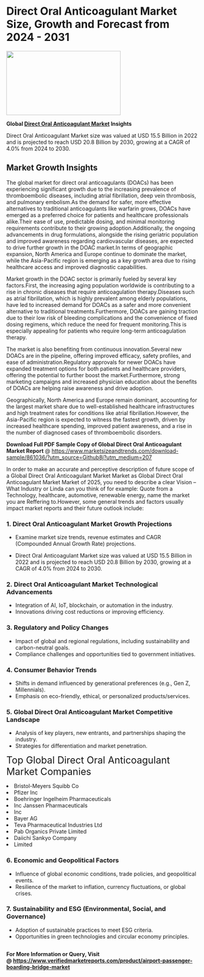 <H1>Direct Oral Anticoagulant Market Size, Growth and Forecast from 2024 - 2031</H1><img class="aligncenter size-medium wp-image-584254" src="https://thirdeyenews.in/wp-content/uploads/2024/09/Global-Market-Research-300x168.jpeg" alt="" width="300" height="168" /><p><strong>Global&nbsp;<a href="https://www.marketsizeandtrends.com/download-sample/861036/?utm_source=Github8j?utm_medium=207">Direct Oral Anticoagulant Market</a> Insights</strong></p><p>Direct Oral Anticoagulant Market size was valued at USD 15.5 Billion in 2022 and is projected to reach USD 20.8 Billion by 2030, growing at a CAGR of 4.0% from 2024 to 2030.</p><p><h2>Market Growth Insights</h2> <p>The global market for direct oral anticoagulants (DOACs) has been experiencing significant growth due to the increasing prevalence of thromboembolic diseases, including atrial fibrillation, deep vein thrombosis, and pulmonary embolism.As the demand for safer, more effective alternatives to traditional anticoagulants like warfarin grows, DOACs have emerged as a preferred choice for patients and healthcare professionals alike.Their ease of use, predictable dosing, and minimal monitoring requirements contribute to their growing adoption.Additionally, the ongoing advancements in drug formulations, alongside the rising geriatric population and improved awareness regarding cardiovascular diseases, are expected to drive further growth in the DOAC market.In terms of geographic expansion, North America and Europe continue to dominate the market, while the Asia-Pacific region is emerging as a key growth area due to rising healthcare access and improved diagnostic capabilities.</p> <p>Market growth in the DOAC sector is primarily fueled by several key factors.First, the increasing aging population worldwide is contributing to a rise in chronic diseases that require anticoagulation therapy.Diseases such as atrial fibrillation, which is highly prevalent among elderly populations, have led to increased demand for DOACs as a safer and more convenient alternative to traditional treatments.Furthermore, DOACs are gaining traction due to their low risk of bleeding complications and the convenience of fixed dosing regimens, which reduce the need for frequent monitoring.This is especially appealing for patients who require long-term anticoagulation therapy.</p> <p>The market is also benefiting from continuous innovation.Several new DOACs are in the pipeline, offering improved efficacy, safety profiles, and ease of administration.Regulatory approvals for newer DOACs have expanded treatment options for both patients and healthcare providers, offering the potential to further boost the market.Furthermore, strong marketing campaigns and increased physician education about the benefits of DOACs are helping raise awareness and drive adoption.</p> <p>Geographically, North America and Europe remain dominant, accounting for the largest market share due to well-established healthcare infrastructures and high treatment rates for conditions like atrial fibrillation.However, the Asia-Pacific region is expected to witness the fastest growth, driven by increased healthcare spending, improved patient awareness, and a rise in the number of diagnosed cases of thromboembolic disorders.</p> <p><span class=""><strong>Download Full PDF Sample Copy of Global Direct Oral Anticoagulant Market Report</strong> @ <a href="https://www.marketsizeandtrends.com/download-sample/861036/?utm_source=Github8j?utm_medium=207" target="_blank">https://www.marketsizeandtrends.com/download-sample/861036/?utm_source=Github8j?utm_medium=207</a></span></p><p>In order to make an accurate and perceptive description of future scope of a Global&nbsp;Direct Oral Anticoagulant Market Market as Global&nbsp;Direct Oral Anticoagulant Market Market of 2025, you need to describe a clear Vision &ndash; What Industry or Linda can you think of for example: Quote from a Technology, healthcare, automotive, renewable energy, name the market you are Reffering to.However, some general trends and factors usually impact market reports and their future outlook include:</p><h3>1.&nbsp;<strong>Direct Oral Anticoagulant Market Growth Projections</strong></h3><ul><li>Examine market size trends, revenue estimates and CAGR (Compounded Annual Growth Rate) projections.</li><li><p>Direct Oral Anticoagulant Market size was valued at USD 15.5 Billion in 2022 and is projected to reach USD 20.8 Billion by 2030, growing at a CAGR of 4.0% from 2024 to 2030.</p></li></ul><h3>2.&nbsp;<strong>Direct Oral Anticoagulant Market Technological Advancements</strong></h3><ul><li>Integration of AI, IoT, blockchain, or automation in the industry.</li><li>Innovations driving cost reductions or improving efficiency.</li></ul><h3>3.&nbsp;<strong>Regulatory and Policy Changes</strong></h3><ul><li>Impact of global and regional regulations, including sustainability and carbon-neutral goals.</li><li>Compliance challenges and opportunities tied to government initiatives.</li></ul><h3>4.&nbsp;<strong>Consumer Behavior Trends</strong></h3><ul><li>Shifts in demand influenced by generational preferences (e.g., Gen Z, Millennials).</li><li>Emphasis on eco-friendly, ethical, or personalized products/services.</li></ul><h3>5.&nbsp;<strong>Global Direct Oral Anticoagulant Market Competitive Landscape</strong></h3><ul><li>Analysis of key players, new entrants, and partnerships shaping the industry.</li><li>Strategies for differentiation and market penetration.</li></ul><p data-pm-slice="1 1 []"><span style="color: inherit; font-family: inherit; font-size: 25px;">Top Global Direct Oral Anticoagulant Market Companies</span></p><div class="" data-test-id=""><p><li>Bristol-Meyers Squibb Co</li><li> Pfizer Inc</li><li> Boehringer Ingelheim Pharmaceuticals</li><li> Inc Janssen Pharmaceuticals</li><li> Inc</li><li> Bayer AG</li><li> Teva Pharmaceutical Industries Ltd</li><li> Pab Organics Private Limited</li><li> Daiichi Sankyo Company</li><li> Limited</li></p></div><h3>6.&nbsp;<strong>Economic and Geopolitical Factors</strong></h3><ul><li>Influence of global economic conditions, trade policies, and geopolitical events.</li><li>Resilience of the market to inflation, currency fluctuations, or global crises.</li></ul><h3>7.&nbsp;<strong>Sustainability and ESG (Environmental, Social, and Governance)</strong></h3><ul><li>Adoption of sustainable practices to meet ESG criteria.</li><li>Opportunities in green technologies and circular economy principles.</li></ul><h2><strong style="font-size: 14px;">For More Information or Query, Visit @&nbsp;</strong><a style="background-color: #ffffff; font-size: 14px;" href="https://www.marketsizeandtrends.com/report/direct-oral-anticoagulant-market/" target="_blank">https://www.verifiedmarketreports.com/product/airport-passenger-boarding-bridge-market</a></h2>